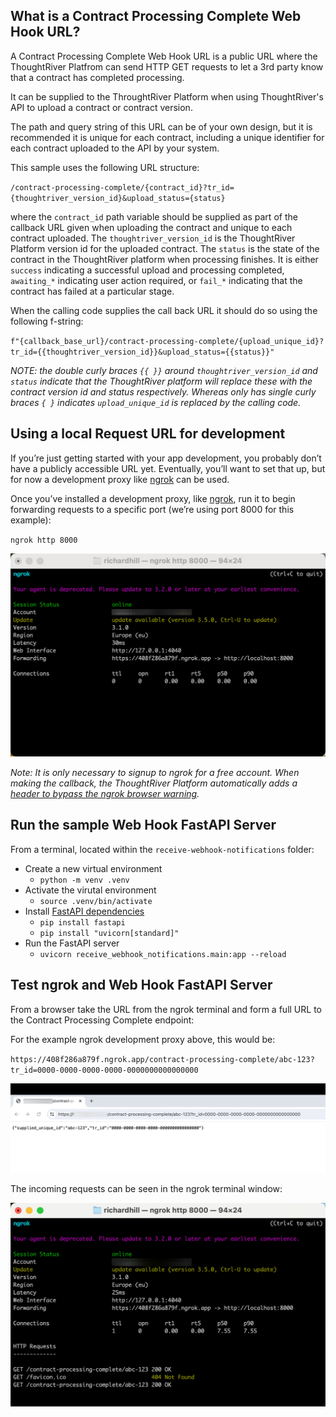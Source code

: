 

## What is a Contract Processing Complete Web Hook URL?
A Contract Processing Complete Web Hook URL is a public URL where the ThoughtRiver Platfrom can send HTTP GET requests to let a 3rd party know that a contract has completed processing.

It can be supplied to the ThroughtRiver Platform when using ThoughtRiver's API to upload a contract or contract version.

The path and query string of this URL can be of your own design, but it is recommended it is unique for each contract, including a unique identifier for each contract uploaded to the API by your system.

This sample uses the following URL structure:

`/contract-processing-complete/{contract_id}?tr_id={thoughtriver_version_id}&upload_status={status}`

where the `contract_id` path variable should be supplied as part of the callback URL given when uploading the contract and unique to each contract uploaded. The `thoughtriver_version_id` is the ThoughtRiver Platform version id for the uploaded contract. The `status` is the state of the contract in the ThoughtRiver platform when processing finishes. It is either `success` indicating a successful upload and processing completed, `awaiting_*` indicating user action required, or `fail_*` indicating that the contract has failed at a particular stage.

When the calling code supplies the call back URL it should do so using the following f-string:

`f"{callback_base_url}/contract-processing-complete/{upload_unique_id}?tr_id={{thoughtriver_version_id}}&upload_status={{status}}"`

_NOTE: the double curly braces `{{ }}` around `thoughtriver_version_id` and `status` indicate that the ThoughtRiver platform will replace these with the contract version id and status respectively.  Whereas only has single curly braces `{ }` indicates `upload_unique_id` is replaced by the calling code._

## Using a local Request URL for development
If you’re just getting started with your app development, you probably don’t have a publicly accessible URL yet.  Eventually, you’ll want to set that up, but for now a development proxy like [ngrok](https://ngrok.com/docs/what-is-ngrok/) can be used.

Once you’ve installed a development proxy, like [ngrok](https://ngrok.com/docs/what-is-ngrok/), run it to begin forwarding requests to a specific port (we’re using port 8000 for this example):

`ngrok http 8000`

![ngrok screenshot](./docs/ngrok.png)

_Note: It is only necessary to signup to ngrok for a free account.  When making the callback, the ThoughtRiver Platform automatically adds a [header to bypass the ngrok browser warning](https://stackoverflow.com/a/73844702/4807557)._


## Run the sample Web Hook FastAPI Server

From a terminal, located within the `receive-webhook-notifications` folder:

- Create a new virtual environment 
  - `python -m venv .venv`
- Activate the virutal environment 
  - `source .venv/bin/activate`
- Install [FastAPI dependencies](https://fastapi.tiangolo.com/#requirements)
  - `pip install fastapi`
  - `pip install "uvicorn[standard]"`
- Run the FastAPI server
  - `uvicorn receive_webhook_notifications.main:app --reload`

## Test ngrok and Web Hook FastAPI Server 

From a browser take the URL from the ngrok terminal and form a full URL to the Contract Processing Complete endpoint:

For the example ngrok development proxy above, this would be:

`https://408f286a879f.ngrok.app/contract-processing-complete/abc-123?tr_id=0000-0000-0000-0000-0000000000000000`

![ngrok screenshot](./docs/test_ngrok_webhook.png)

The incoming requests can be seen in the ngrok terminal window:

![ngrok screenshot](./docs/ngrok_showing_requests.png)

